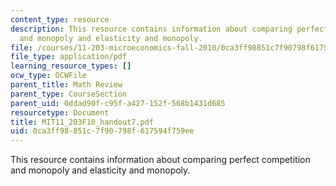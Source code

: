 ```yaml
---
content_type: resource
description: This resource contains information about comparing perfect competition
  and monopoly and elasticity and monopoly.
file: /courses/11-203-microeconomics-fall-2010/0ca3ff98851c7f90798f617594f759ee_MIT11_203F10_handout7.pdf
file_type: application/pdf
learning_resource_types: []
ocw_type: OCWFile
parent_title: Math Review
parent_type: CourseSection
parent_uid: 0ddad90f-c95f-a427-152f-568b1431d685
resourcetype: Document
title: MIT11_203F10_handout7.pdf
uid: 0ca3ff98-851c-7f90-798f-617594f759ee
---
```

This resource contains information about comparing perfect competition and monopoly and elasticity and monopoly.

